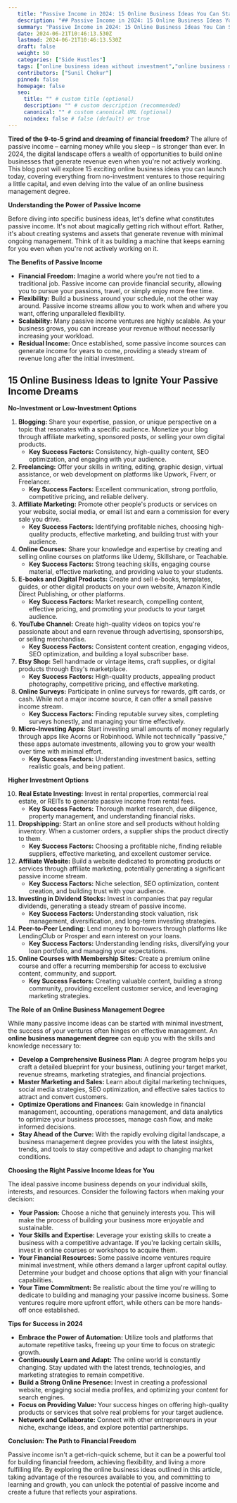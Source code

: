 ```yaml
---
   title: "Passive Income in 2024: 15 Online Business Ideas You Can Start Today"
   description: "## Passive Income in 2024: 15 Online Business Ideas You Can Start Today"
   summary: "Passive Income in 2024: 15 Online Business Ideas You Can Start Today"
   date: 2024-06-21T10:46:13.530Z
   lastmod: 2024-06-21T10:46:13.530Z
   draft: false
   weight: 50
   categories: ["Side Hustles"]
   tags: ["online business ideas without investment","online business management degree"]
   contributors: ["Sunil Chekur"]
   pinned: false
   homepage: false
   seo:
     title: "" # custom title (optional)
     description: "" # custom description (recommended)
     canonical: "" # custom canonical URL (optional)
     noindex: false # false (default) or true
---
```


**Tired of the 9-to-5 grind and dreaming of financial freedom?** The allure of passive income – earning money while you sleep – is stronger than ever. In 2024, the digital landscape offers a wealth of opportunities to build online businesses that generate revenue even when you're not actively working. This blog post will explore 15 exciting online business ideas you can launch today, covering everything from no-investment ventures to those requiring a little capital, and even delving into the value of an online business management degree.

**Understanding the Power of Passive Income**

Before diving into specific business ideas, let's define what constitutes passive income. It's not about magically getting rich without effort. Rather, it's about creating systems and assets that generate revenue with minimal ongoing management. Think of it as building a machine that keeps earning for you even when you're not actively working on it.

**The Benefits of Passive Income**

- **Financial Freedom:** Imagine a world where you're not tied to a traditional job. Passive income can provide financial security, allowing you to pursue your passions, travel, or simply enjoy more free time.
- **Flexibility:** Build a business around your schedule, not the other way around. Passive income streams allow you to work when and where you want, offering unparalleled flexibility.
- **Scalability:** Many passive income ventures are highly scalable. As your business grows, you can increase your revenue without necessarily increasing your workload.
- **Residual Income:** Once established, some passive income sources can generate income for years to come, providing a steady stream of revenue long after the initial investment.

## 15 Online Business Ideas to Ignite Your Passive Income Dreams

**No-Investment or Low-Investment Options**

1. **Blogging:** Share your expertise, passion, or unique perspective on a topic that resonates with a specific audience. Monetize your blog through affiliate marketing, sponsored posts, or selling your own digital products.
   - **Key Success Factors:** Consistency, high-quality content, SEO optimization, and engaging with your audience.
2. **Freelancing:** Offer your skills in writing, editing, graphic design, virtual assistance, or web development on platforms like Upwork, Fiverr, or Freelancer.
   - **Key Success Factors:** Excellent communication, strong portfolio, competitive pricing, and reliable delivery.
3. **Affiliate Marketing:** Promote other people's products or services on your website, social media, or email list and earn a commission for every sale you drive.
   - **Key Success Factors:** Identifying profitable niches, choosing high-quality products, effective marketing, and building trust with your audience.
4. **Online Courses:** Share your knowledge and expertise by creating and selling online courses on platforms like Udemy, Skillshare, or Teachable.
   - **Key Success Factors:** Strong teaching skills, engaging course material, effective marketing, and providing value to your students.
5. **E-books and Digital Products:** Create and sell e-books, templates, guides, or other digital products on your own website, Amazon Kindle Direct Publishing, or other platforms.
   - **Key Success Factors:** Market research, compelling content, effective pricing, and promoting your products to your target audience.
6. **YouTube Channel:** Create high-quality videos on topics you're passionate about and earn revenue through advertising, sponsorships, or selling merchandise.
   - **Key Success Factors:** Consistent content creation, engaging videos, SEO optimization, and building a loyal subscriber base.
7. **Etsy Shop:** Sell handmade or vintage items, craft supplies, or digital products through Etsy's marketplace.
   - **Key Success Factors:** High-quality products, appealing product photography, competitive pricing, and effective marketing.
8. **Online Surveys:** Participate in online surveys for rewards, gift cards, or cash. While not a major income source, it can offer a small passive income stream.
   - **Key Success Factors:** Finding reputable survey sites, completing surveys honestly, and managing your time effectively.
9. **Micro-Investing Apps:** Start investing small amounts of money regularly through apps like Acorns or Robinhood. While not technically "passive," these apps automate investments, allowing you to grow your wealth over time with minimal effort.
   - **Key Success Factors:** Understanding investment basics, setting realistic goals, and being patient.

**Higher Investment Options**

10. **Real Estate Investing:** Invest in rental properties, commercial real estate, or REITs to generate passive income from rental fees.
    - **Key Success Factors:** Thorough market research, due diligence, property management, and understanding financial risks.
11. **Dropshipping:** Start an online store and sell products without holding inventory. When a customer orders, a supplier ships the product directly to them.
    - **Key Success Factors:** Choosing a profitable niche, finding reliable suppliers, effective marketing, and excellent customer service.
12. **Affiliate Website:** Build a website dedicated to promoting products or services through affiliate marketing, potentially generating a significant passive income stream.
    - **Key Success Factors:** Niche selection, SEO optimization, content creation, and building trust with your audience.
13. **Investing in Dividend Stocks:** Invest in companies that pay regular dividends, generating a steady stream of passive income.
    - **Key Success Factors:** Understanding stock valuation, risk management, diversification, and long-term investing strategies.
14. **Peer-to-Peer Lending:** Lend money to borrowers through platforms like LendingClub or Prosper and earn interest on your loans.
    - **Key Success Factors:** Understanding lending risks, diversifying your loan portfolio, and managing your expectations.
15. **Online Courses with Membership Sites:** Create a premium online course and offer a recurring membership for access to exclusive content, community, and support.
    - **Key Success Factors:** Creating valuable content, building a strong community, providing excellent customer service, and leveraging marketing strategies.

**The Role of an Online Business Management Degree**

While many passive income ideas can be started with minimal investment, the success of your ventures often hinges on effective management. An **online business management degree** can equip you with the skills and knowledge necessary to:

- **Develop a Comprehensive Business Plan:** A degree program helps you craft a detailed blueprint for your business, outlining your target market, revenue streams, marketing strategies, and financial projections.
- **Master Marketing and Sales:** Learn about digital marketing techniques, social media strategies, SEO optimization, and effective sales tactics to attract and convert customers.
- **Optimize Operations and Finances:** Gain knowledge in financial management, accounting, operations management, and data analytics to optimize your business processes, manage cash flow, and make informed decisions.
- **Stay Ahead of the Curve:** With the rapidly evolving digital landscape, a business management degree provides you with the latest insights, trends, and tools to stay competitive and adapt to changing market conditions.

**Choosing the Right Passive Income Ideas for You**

The ideal passive income business depends on your individual skills, interests, and resources. Consider the following factors when making your decision:

- **Your Passion:** Choose a niche that genuinely interests you. This will make the process of building your business more enjoyable and sustainable.
- **Your Skills and Expertise:** Leverage your existing skills to create a business with a competitive advantage. If you're lacking certain skills, invest in online courses or workshops to acquire them.
- **Your Financial Resources:** Some passive income ventures require minimal investment, while others demand a larger upfront capital outlay. Determine your budget and choose options that align with your financial capabilities.
- **Your Time Commitment:** Be realistic about the time you're willing to dedicate to building and managing your passive income business. Some ventures require more upfront effort, while others can be more hands-off once established.

**Tips for Success in 2024**

- **Embrace the Power of Automation:** Utilize tools and platforms that automate repetitive tasks, freeing up your time to focus on strategic growth.
- **Continuously Learn and Adapt:** The online world is constantly changing. Stay updated with the latest trends, technologies, and marketing strategies to remain competitive.
- **Build a Strong Online Presence:** Invest in creating a professional website, engaging social media profiles, and optimizing your content for search engines.
- **Focus on Providing Value:** Your success hinges on offering high-quality products or services that solve real problems for your target audience.
- **Network and Collaborate:** Connect with other entrepreneurs in your niche, exchange ideas, and explore potential partnerships.

**Conclusion: The Path to Financial Freedom**

Passive income isn't a get-rich-quick scheme, but it can be a powerful tool for building financial freedom, achieving flexibility, and living a more fulfilling life. By exploring the online business ideas outlined in this article, taking advantage of the resources available to you, and committing to learning and growth, you can unlock the potential of passive income and create a future that reflects your aspirations.

